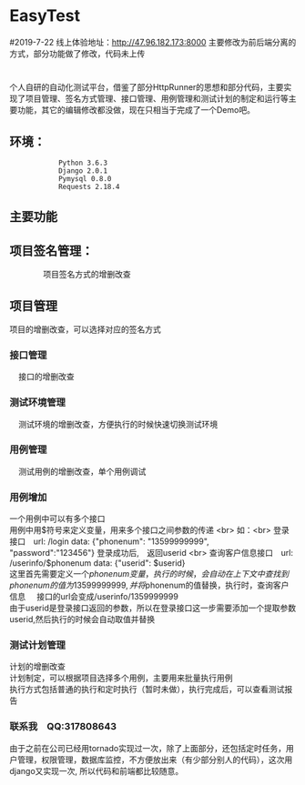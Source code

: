 # EasyTest

#2019-7-22
线上体验地址：http://47.96.182.173:8000
主要修改为前后端分离的方式，部分功能做了修改，代码未上传


# 
个人自研的自动化测试平台，借鉴了部分HttpRunner的思想和部分代码，主要实现了项目管理、签名方式管理、接口管理、用例管理和测试计划的制定和运行等主要功能，其它的编辑修改都没做，现在只相当于完成了一个Demo吧。
## 环境：
                Python 3.6.3
                Django 2.0.1
                Pymysql 0.8.0
                Requests 2.18.4
## 主要功能

## 项目签名管理：
                项目签名方式的增删改查
		 
## 项目管理
  项目的增删改查，可以选择对应的签名方式
		 
### 接口管理
     接口的增删改查
     
### 测试环境管理
     测试环境的增删改查，方便执行的时候快速切换测试环境
		 
### 用例管理
     测试用例的增删改查，单个用例调试
		 
### 用例增加
一个用例中可以有多个接口　<br>
用例中用$符号来定义变量，用来多个接口之间参数的传递 <br>
如：<br>
    登录接口　url: /login  data: {"phonenum": "13599999999", "password":"123456"}  登录成功后,　返回userid <br>
		查询客户信息接口　url: /userinfo/$phonenum  data: {"userid": $userid} <br>
这里首先需要定义一个$phonenum变量，执行的时候，会自动在上下文中查找到phonenum的值为13599999999,并将$phonenum的值替换，执行时，查询客户信息      接口的url会变成/userinfo/1359999999  <br>
由于userid是登录接口返回的参数，所以在登录接口这一步需要添加一个提取参数userid,然后执行的时候会自动取值并替换 <br>

### 测试计划管理
计划的增删改查<br>
计划制定，可以根据项目选择多个用例，主要用来批量执行用例<br>
执行方式包括普通的执行和定时执行（暂时未做），执行完成后，可以查看测试报告 <br>

### 联系我　QQ:317808643
由于之前在公司已经用tornado实现过一次，除了上面部分，还包括定时任务，用户管理，权限管理，数据库监控，不方便放出来（有少部分别人的代码），这次用django又实现一次, 所以代码和前端都比较随意。
